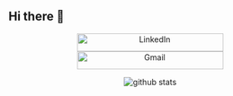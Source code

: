 ## Hi there 👋

<p align="center">
  <a href="https://www.linkedin.com/in/vivekpoddar/" >
    <img align="" alt="LinkedIn" height="32px" width="260px" src="https://img.shields.io/static/v1?label=linkedin&color=1b1b1b&logo=LinkedIn&style=for-the-badge&message=/vivek-poddar" />
  </a>
  <a href="https://vivekpoddar.com/">
    <img align="" alt="Gmail" height="32px" width="260px" src="https://img.shields.io/static/v1?color=6200ee&label=website&message=vivekpoddar.com&logo=data:image/png;base64,iVBORw0KGgoAAAANSUhEUgAAACAAAAAgCAMAAABEpIrGAAAABlBMVEVHcEz/VyIBKDrLAAAAAXRSTlMAQObYZgAAAElJREFUeNrd0jEKADAIBMHs/z+d8pBFrCwSqyM3CAHPo8M6oEFUgPskCfUWlGhBsRbtMro+YgJ+dE6arf8roV0WqI9Qv3Qrv84Ffu0AOmRW+TAAAAAASUVORK5CYII=&style=for-the-badge" />
  </a>
</p>

<p align="center">
  <img alt="github stats" src="https://github-readme-streak-stats.herokuapp.com/?user=vivekimsit&hide_border=true" />
</p>
